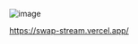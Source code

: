![image](https://github.com/user-attachments/assets/657dd43c-5836-468e-9a30-02cc36efc2e3)

https://swap-stream.vercel.app/
